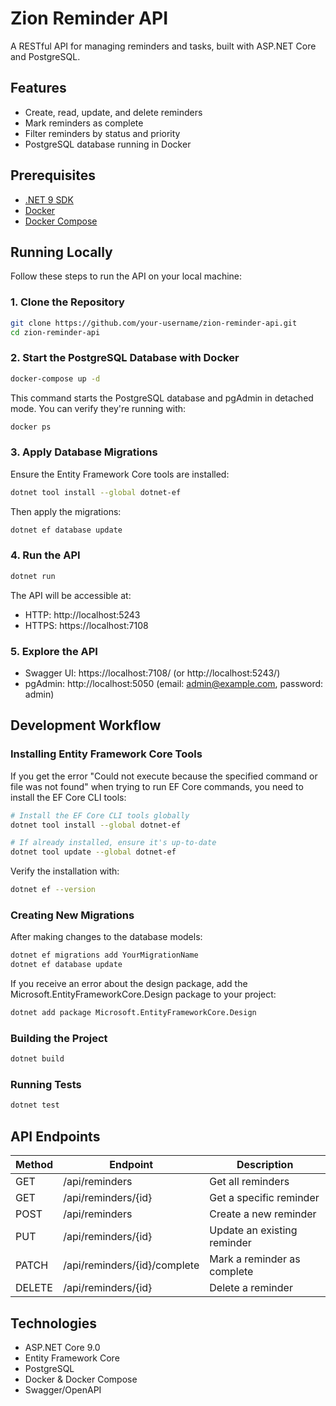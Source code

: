 # Zion Reminder API

A RESTful API for managing reminders and tasks, built with ASP.NET Core and PostgreSQL.

## Features

- Create, read, update, and delete reminders
- Mark reminders as complete
- Filter reminders by status and priority
- PostgreSQL database running in Docker

## Prerequisites

- [.NET 9 SDK](https://dotnet.microsoft.com/download)
- [Docker](https://www.docker.com/products/docker-desktop)
- [Docker Compose](https://docs.docker.com/compose/install/)

## Running Locally

Follow these steps to run the API on your local machine:

### 1. Clone the Repository

```bash
git clone https://github.com/your-username/zion-reminder-api.git
cd zion-reminder-api
```

### 2. Start the PostgreSQL Database with Docker

```bash
docker-compose up -d
```

This command starts the PostgreSQL database and pgAdmin in detached mode. You can verify they're running with:

```bash
docker ps
```

### 3. Apply Database Migrations

Ensure the Entity Framework Core tools are installed:

```bash
dotnet tool install --global dotnet-ef
```

Then apply the migrations:

```bash
dotnet ef database update
```

### 4. Run the API

```bash
dotnet run
```

The API will be accessible at:
- HTTP: http://localhost:5243
- HTTPS: https://localhost:7108

### 5. Explore the API

- Swagger UI: https://localhost:7108/ (or http://localhost:5243/)
- pgAdmin: http://localhost:5050 (email: admin@example.com, password: admin)

## Development Workflow

### Installing Entity Framework Core Tools

If you get the error "Could not execute because the specified command or file was not found" when trying to run EF Core commands, you need to install the EF Core CLI tools:

```bash
# Install the EF Core CLI tools globally
dotnet tool install --global dotnet-ef

# If already installed, ensure it's up-to-date
dotnet tool update --global dotnet-ef
```

Verify the installation with:
```bash
dotnet ef --version
```

### Creating New Migrations

After making changes to the database models:

```bash
dotnet ef migrations add YourMigrationName
dotnet ef database update
```

If you receive an error about the design package, add the Microsoft.EntityFrameworkCore.Design package to your project:
```bash
dotnet add package Microsoft.EntityFrameworkCore.Design
```

### Building the Project

```bash
dotnet build
```

### Running Tests

```bash
dotnet test
```

## API Endpoints

| Method | Endpoint                 | Description                      |
|--------|--------------------------|----------------------------------|
| GET    | /api/reminders           | Get all reminders                |
| GET    | /api/reminders/{id}      | Get a specific reminder          |
| POST   | /api/reminders           | Create a new reminder            |
| PUT    | /api/reminders/{id}      | Update an existing reminder      |
| PATCH  | /api/reminders/{id}/complete | Mark a reminder as complete  |
| DELETE | /api/reminders/{id}      | Delete a reminder                |

## Technologies

- ASP.NET Core 9.0
- Entity Framework Core
- PostgreSQL
- Docker & Docker Compose
- Swagger/OpenAPI